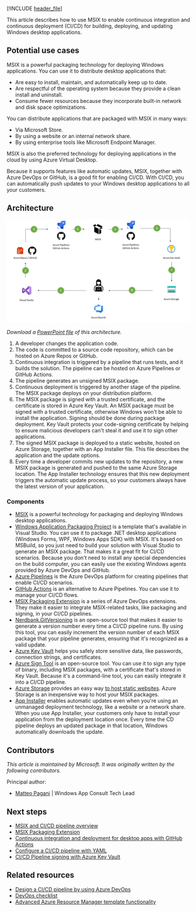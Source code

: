 [!INCLUDE [header_file](../../../includes/sol-idea-header.md)]

This article describes how to use MSIX to enable continuous integration and continuous deployment (CI/CD) for building, deploying, and updating Windows desktop applications.

## Potential use cases

MSIX is a powerful packaging technology for deploying Windows applications. You can use it to distribute desktop applications that:

- Are easy to install, maintain, and automatically keep up to date.
- Are respectful of the operating system because they provide a clean install and uninstall.
- Consume fewer resources because they incorporate built-in network and disk space optimizations.

You can distribute applications that are packaged with MSIX in many ways:

- Via Microsoft Store.
- By using a website or an internal network share.
- By using enterprise tools like Microsoft Endpoint Manager.

MSIX is also the preferred technology for deploying applications in the cloud by using Azure Virtual Desktop.

Because it supports features like automatic updates, MSIX, together with Azure DevOps or GitHub, is a good fit for enabling CI/CD. With CI/CD, you can automatically push updates to your Windows desktop applications to all your customers.

## Architecture

![Diagram that shows an architecture for C I / C D for Windows desktop apps.](../media/devops-windows-architecture.png)

*Download a [PowerPoint file](https://arch-center.azureedge.net/Architecture.pptx) of this architecture.*

1. A developer changes the application code.
1. The code is committed to a source code repository, which can be hosted on Azure Repos or GitHub.
1. Continuous integration is triggered by a pipeline that runs tests, and it builds the solution. The pipeline can be hosted on Azure Pipelines or GitHub Actions.
1. The pipeline generates an unsigned MSIX package.
1. Continuous deployment is triggered by another stage of the pipeline. The MSIX package deploys on your distribution platform.
1. The MSIX package is signed with a trusted certificate, and the certificate is stored in Azure Key Vault. An MSIX package must be signed with a trusted certificate, otherwise Windows won't be able to install the application. Signing should be done during package deployment. Key Vault protects your code-signing certificate by helping to ensure malicious developers can't steal it and use it to sign other applications.
1. The signed MSIX package is deployed to a static website, hosted on Azure Storage, together with an App Installer file. This file describes the application and the update options.
1. Every time a developer commits new updates to the repository, a new MSIX package is generated and pushed to the same Azure Storage location. The App Installer technology ensures that this new deployment triggers the automatic update process, so your customers always have the latest version of your application.

### Components

- [MSIX](/windows/msix) is a powerful technology for packaging and deploying Windows desktop applications.
- [Windows Application Packaging Project](/windows/msix/desktop/desktop-to-uwp-packaging-dot-net) is a template that's available in Visual Studio. You can use it to package .NET desktop applications (Windows Forms, WPF, Windows Apps SDK) with MSIX. It's based on MSBuild, so you just need to build your solution with Visual Studio to generate an MSIX package. That makes it a great fit for CI/CD scenarios. Because you don't need to install any special dependencies on the build computer, you can easily use the existing Windows agents provided by Azure DevOps and GitHub.
- [Azure Pipelines](https://azure.microsoft.com/services/devops/pipelines) is the Azure DevOps platform for creating pipelines that enable CI/CD scenarios.
- [GitHub Actions](https://github.com/features/actions) is an alternative to Azure Pipelines. You can use it to manage your CI/CD flows.
- [MSIX Packaging Extension](/windows/msix/desktop/msix-packaging-extension?tabs=yaml) is a series of Azure DevOps extensions. They make it easier to integrate MSIX-related tasks, like packaging and signing, in your CI/CD pipelines.
- [Nerdbank.GitVersioning](https://github.com/dotnet/Nerdbank.GitVersioning) is an open-source tool that makes it easier to generate a version number every time a CI/CD pipeline runs. By using this tool, you can easily increment the version number of each MSIX package that your pipeline generates, ensuring that it's recognized as a valid update.
- [Azure Key Vault](https://azure.microsoft.com/services/key-vault) helps you safely store sensitive data, like passwords, connection strings, and certificates.
- [Azure Sign Tool](https://github.com/vcsjones/AzureSignTool) is an open-source tool. You can use it to sign any type of binary, including MSIX packages, with a certificate that's stored in Key Vault. Because it's a command-line tool, you can easily integrate it into a CI/CD pipeline.
- [Azure Storage](https://azure.microsoft.com/product-categories/storage) provides an easy way [to host static websites](/azure/storage/blobs/storage-blob-static-website). Azure Storage is an inexpensive way to host your MSIX packages.
- [App Installer](/windows/msix/app-installer/app-installer-root) enables automatic updates even when you're using an unmanaged deployment technology, like a website or a network share. When you use App Installer, your customers only have to install your application from the deployment location once. Every time the CD pipeline deploys an updated package in that location, Windows automatically downloads the update.

## Contributors

*This article is maintained by Microsoft. It was originally written by the following contributors.*

Principal author:

- [Matteo Pagani](https://www.linkedin.com/in/matteopagani) | Windows App Consult Tech Lead

## Next steps

- [MSIX and CI/CD pipeline overview](/windows/msix/desktop/cicd-overview)
- [MSIX Packaging Extension](/windows/msix/desktop/msix-packaging-extension?tabs=yaml)
- [Continuous integration and deployment for desktop apps with GitHub Actions](https://devblogs.microsoft.com/dotnet/continuous-integration-and-deployment-for-desktop-apps-with-github-actions)
- [Configure a CI/CD pipeline with YAML](/windows/msix/desktop/azure-dev-ops)
- [CI/CD Pipeline signing with Azure Key Vault](/windows/msix/desktop/cicd-keyvault)

## Related resources

- [Design a CI/CD pipeline by using Azure DevOps](/azure/architecture/example-scenario/apps/devops-dotnet-baseline)
- [DevOps checklist](/azure/architecture/checklist/dev-ops)
- [Advanced Azure Resource Manager template functionality](/azure/architecture/guide/azure-resource-manager/advanced-templates)
